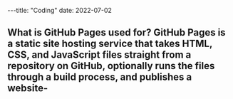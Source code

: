 ---title: "Coding"
date: 2022-07-02


What is GitHub Pages used for?
GitHub Pages is a static site hosting service that takes HTML, CSS, and JavaScript files straight from a repository on GitHub, 
optionally runs the files through a build process, and publishes a website-
---
